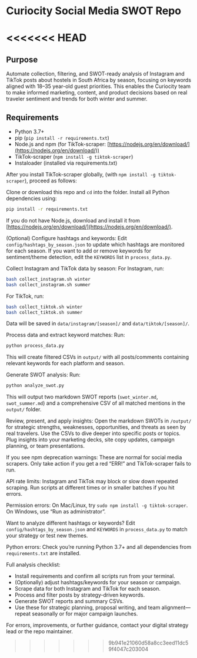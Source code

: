 # Curiocity Social Media SWOT Repo
<<<<<<< HEAD
=======

## Purpose

Automate collection, filtering, and SWOT-ready analysis of Instagram and TikTok posts about hostels in South Africa by season, focusing on keywords aligned with 18–35 year-old guest priorities. This enables the Curiocity team to make informed marketing, content, and product decisions based on real traveler sentiment and trends for both winter and summer.

## Requirements

* Python 3.7+
* pip (`pip install -r requirements.txt`)
* Node.js and npm (for TikTok-scraper: [https://nodejs.org/en/download/](https://nodejs.org/en/download/))
* TikTok-scraper (`npm install -g tiktok-scraper`)
* Instaloader (installed via requirements.txt)

After you install TikTok-scraper globally, (with `npm install -g tiktok-scraper`), proceed as follows:

Clone or download this repo and `cd` into the folder. Install all Python dependencies using:

```sh
pip install -r requirements.txt
```

If you do not have Node.js, download and install it from [https://nodejs.org/en/download/](https://nodejs.org/en/download/).

(Optional) Configure hashtags and keywords:
Edit `config/hashtags_by_season.json` to update which hashtags are monitored for each season.
If you want to add or remove keywords for sentiment/theme detection, edit the `KEYWORDS` list in `process_data.py`.

Collect Instagram and TikTok data by season:
For Instagram, run:

```sh
bash collect_instagram.sh winter
bash collect_instagram.sh summer
```

For TikTok, run:

```sh
bash collect_tiktok.sh winter
bash collect_tiktok.sh summer
```

Data will be saved in `data/instagram/[season]/` and `data/tiktok/[season]/`.

Process data and extract keyword matches:
Run:

```sh
python process_data.py
```

This will create filtered CSVs in `output/` with all posts/comments containing relevant keywords for each platform and season.

Generate SWOT analysis:
Run:

```sh
python analyze_swot.py
```

This will output two markdown SWOT reports (`swot_winter.md`, `swot_summer.md`) and a comprehensive CSV of all matched mentions in the `output/` folder.

Review, present, and apply insights:
Open the markdown SWOTs in `/output/` for strategic strengths, weaknesses, opportunities, and threats as seen by real travelers.
Use the CSVs to dive deeper into specific posts or topics.
Plug insights into your marketing decks, site copy updates, campaign planning, or team presentations.

If you see npm deprecation warnings:
These are normal for social media scrapers. Only take action if you get a red “ERR!” and TikTok-scraper fails to run.

API rate limits:
Instagram and TikTok may block or slow down repeated scraping. Run scripts at different times or in smaller batches if you hit errors.

Permission errors:
On Mac/Linux, try `sudo npm install -g tiktok-scraper`. On Windows, use “Run as administrator”.

Want to analyze different hashtags or keywords?
Edit `config/hashtags_by_season.json` and `KEYWORDS` in `process_data.py` to match your strategy or test new themes.

Python errors:
Check you’re running Python 3.7+ and all dependencies from `requirements.txt` are installed.

Full analysis checklist:

* Install requirements and confirm all scripts run from your terminal.
* (Optionally) adjust hashtags/keywords for your season or campaign.
* Scrape data for both Instagram and TikTok for each season.
* Process and filter posts by strategy-driven keywords.
* Generate SWOT reports and summary CSVs.
* Use these for strategic planning, proposal writing, and team alignment—repeat seasonally or for major campaign launches.

For errors, improvements, or further guidance, contact your digital strategy lead or the repo maintainer.
>>>>>>> 9b941e21060d58a8cc3eed11dc59f4047c203004
